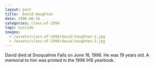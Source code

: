 ```yaml
---
layout: post
title:  David Haughton
date: 1996-06-16
categories: class-of-1994
tags: suicide
images:
  - /assets/class-of-1994/david-haughton-1.jpg
  - /assets/class-of-1994/david-haughton-2.jpg
---
```

David died at Snoqualmie Falls on June 16, 1996.  He was 19 years old.  A memorial to him was printed in the 1996 IHS yearbook.
